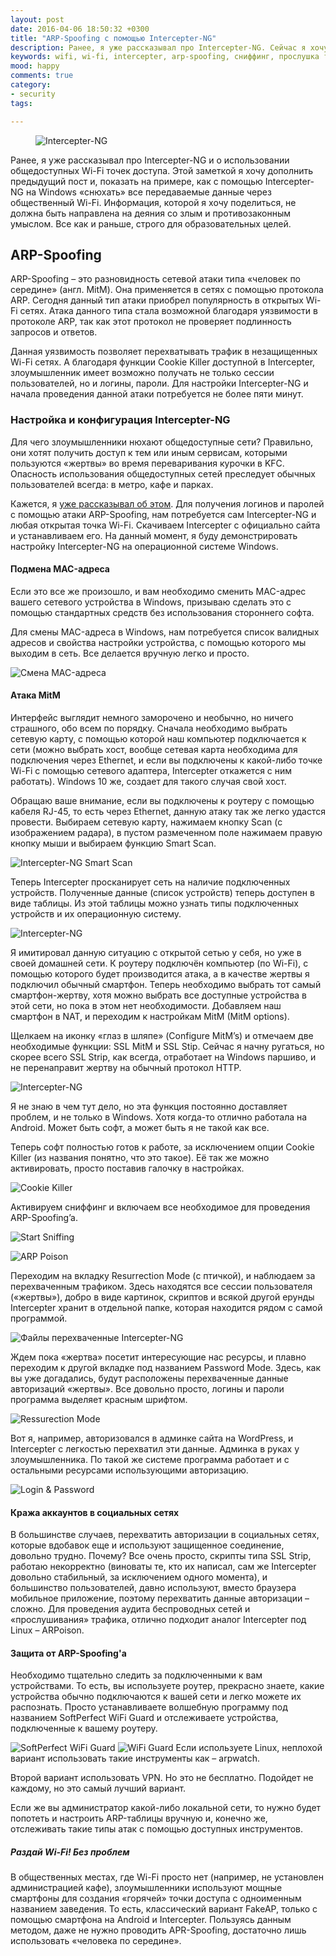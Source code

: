 ```yaml
---
layout: post
date: 2016-04-06 18:50:32 +0300
title: "ARP-Spoofing с помощью Intercepter-NG"
description: Ранее, я уже рассказывал про Intercepter-NG. Сейчас я хочу дополнить предыдущий пост и, показать на примере, как с помощью Intercepter-NG «снюхать» все передаваемые данные через Wi-Fi
keywords: wifi, wi-fi, intercepter, arp-spoofing, сниффинг, прослушка трафика
mood: happy
comments: true
category:
- security
tags:

---
```


<figure>
    <img src="http://dubkov.xyz/assets/img/interceptr-ng.png" alt="Intercepter-NG" />
</figure>

Ранее, я уже рассказывал про Intercepter-NG и о использовании общедоступных Wi-Fi точек доступа. Этой заметкой я хочу дополнить предыдущий пост и, показать на примере, как с помощью Intercepter-NG на Windows «снюхать» все передаваемые данные через общественный Wi-Fi. Информация, которой я хочу поделиться, не должна быть направлена на деяния со злым и противозаконным умыслом. Все как и раньше, строго для образовательных целей.

<!--more-->

<h2>ARP-Spoofing</h2>
ARP-Spoofing – это разновидность сетевой атаки типа «человек по середине» (англ. MitM). Она применяется в сетях с помощью протокола ARP. Сегодня данный тип атаки приобрел популярность в открытых Wi-Fi сетях. Атака данного типа стала возможной благодаря уязвимости в протоколе ARP, так как этот протокол не проверяет подлинность запросов и ответов.

Данная уязвимость позволяет перехватывать трафик в незащищенных Wi-Fi сетях. А благодаря функции Cookie Killer доступной в Intercepter, злоумышленник имеет возможно получать не только сессии пользователей, но и логины, пароли. Для настройки Intercepter-NG и начала проведения данной атаки потребуется не более пяти минут.

<h3> Настройка и конфигурация Intercepter-NG</h3>
Для чего злоумышленники нюхают общедоступные сети? Правильно, они хотят получить доступ к тем или иным сервисам, которыми пользуются «жертвы» во время переваривания курочки в KFC. Опасность использования общедоступных сетей преследует обычных пользователей всегда: в метро, кафе и парках.

Кажется, я <a href="http://dubkov.xyz/wireless/intercepter-ng.html">уже рассказывал об этом</a>. Для получения логинов и паролей с помощью атаки ARP-Spoofing, нам потребуется сам Intercepter-NG и любая открытая точка Wi-Fi. Скачиваем Intercepter с официально сайта и устанавливаем его. На данный момент, я буду демонстрировать настройку Intercepter-NG на операционной системе Windows.

<h4> Подмена MAC-адреса </h4>
Если это все же произошло, и вам необходимо сменить MAC-адрес вашего сетевого устройства в Windows, призываю сделать это с помощью стандартных средств без использования стороннего софта.

Для смены MAC-адреса в Windows, нам потребуется список валидных адресов и свойства настройки устройства, с помощью которого мы выходим в сеть. Все делается вручную легко и просто.  

![Смена MAC-адреса](/assets/img/change-mac.png)

<h4>Атака MitM</h4>
Интерфейс выглядит немного заморочено и необычно, но ничего страшного, обо всем по порядку. Сначала необходимо выбрать сетевую карту, с помощью которой наш компьютер подключается к сети (можно выбрать хост, вообще сетевая карта необходима для подключения через Ethernet, и если вы подключены к какой-либо точке Wi-Fi с помощью сетевого адаптера, Intercepter откажется с ним работать). Windows 10 же, создает для такого случая свой хост.

Обращаю ваше внимание, если вы подключены к роутеру с помощью кабеля RJ-45, то есть через Ethernet, данную атаку так же легко удастся провести. Выбираем сетевую карту, нажимаем кнопку Scan (с изображением радара), в пустом размеченном поле нажимаем правую кнопку мыши и выбираем функцию Smart Scan.

![Intercepter-NG Smart Scan](/assets/img/1-Intercepter-NG.png)

Теперь Intercepter просканирует сеть на наличие подключенных устройств.
Полученные данные (список устройств) теперь доступен в виде таблицы. Из этой таблицы можно узнать типы подключенных устройств и их операционную систему.

![Intercepter-NG](/assets/img/2-Intercepter-NG.png)

Я имитировал данную ситуацию с открытой сетью у себя, но уже в своей домашней сети. К роутеру подключён компьютер (по Wi-Fi), с помощью которого будет производится атака, а в качестве жертвы я подключил обычный смартфон.
Теперь необходимо выбрать тот самый смартфон-жертву, хотя можно выбрать все доступные устройства в этой сети, но пока в этом нет необходимости. Добавляем наш смартфон в NAT, и переходим к настройкам MitM (MitM options).

Щелкаем на иконку «глаз в шляпе» (Configure MitM’s) и отмечаем две необходимые функции: SSL MitM и SSL Stip. Сейчас я начну ругаться, но скорее всего SSL Strip, как всегда, отработает на Windows паршиво, и не перенаправит жертву на обычный протокол HTTP.

![Intercepter-NG](/assets/img/5-intecepter-ng.png)

Я не знаю в чем тут дело, но эта функция постоянно доставляет проблем, и не только в Windows. Хотя когда-то отлично работала на Android. Может быть софт, а может быть я не такой как все.

Теперь софт полностью готов к работе, за исключением опции Cookie Killer (из названия понятно, что это такое). Её так же можно активировать, просто поставив галочку в настройках.

![Cookie Killer](/assets/img/3-Intercepter-NG.png)

Активируем сниффинг и включаем все необходимое для проведения ARP-Spoofing’a.

![Start Sniffing](/assets/img/6-intercepter-ng.png)

![ARP Poison](/assets/img/7-intercepter-ng.png)

Переходим на вкладку Resurrection Mode (с птичкой), и наблюдаем за перехваченным трафиком. Здесь находятся все сессии пользователя («жертвы»), добро в виде картинок, скриптов и всякой другой ерунды Intercepter хранит в отдельной папке, которая находится рядом с самой программой.

![Файлы перехваченные Intercepter-NG](/assets/img/10-intercepter-ng.png)

Ждем пока «жертва» посетит интересующие нас ресурсы, и плавно переходим к другой вкладке под названием Password Mode. Здесь, как вы уже догадались, будут расположены перехваченные данные авторизаций «жертвы». Все довольно просто, логины и пароли программа выделяет красным шрифтом.

![Ressurection Mode](/assets/img/9-intercepter-ng.png)

Вот я, например, авторизовался в админке сайта на WordPress, и Intercepter с легкостью перехватил эти данные. Админка в руках у злоумышленника. По такой же системе программа работает и с остальными ресурсами использующими авторизацию.

![Login & Password](/assets/img/11-intercepter-ng.png)

<h4>Кража аккаунтов в социальных сетях</h4>
В большинстве случаев, перехватить авторизации в социальных сетях, которые вдобавок еще и используют защищенное соединение, довольно трудно. Почему? Все очень просто, скрипты типа SSL Strip, работаю некорректно (виноваты те, кто их написал, сам же Intercepter довольно стабильный, за исключением одного момента), и большинство пользователей, давно используют, вместо браузера мобильное приложение, поэтому перехватить данные авторизации – сложно.
Для проведения аудита беспроводных сетей и «прослушивания» трафика, отлично подходит аналог Intercepter под Linux – ARPoison.

<h4>Защита от ARP-Spoofing'а</h4>
Необходимо тщательно следить за подключенными к вам устройствами. То есть, вы используете роутер, прекрасно знаете, какие устройства обычно подключаются к вашей сети и легко можете их распознать. Просто устанавливаете волшебную программу под названием SoftPerfect WiFi Guard и отслеживаете устройства, подключенные к вашему роутеру.

![SoftPerfect WiFi Guard](/assets/img/softperfect-wifi-guard.png)
![WiFi Guard](/assets/img/wifi-guard.png)
Если используете Linux, неплохой вариант использовать такие инструменты как – arpwatch.

Второй вариант использовать VPN. Но это не бесплатно. Подойдет не каждому, но это самый лучший вариант.

Если же вы администратор какой-либо локальной сети, то нужно будет попотеть и настроить ARP-таблицы вручную и, конечно же, отслеживать такие типы атак с помощью доступных инструментов.

<h5>Раздай Wi-Fi! Без проблем</h5>

В общественных местах, где Wi-Fi просто нет (например, не установлен администрацией кафе), злоумышленники используют мощные смартфоны для создания «горячей» точки доступа с одноименным названием заведения. То есть, классический вариант FakeAP, только с помощью смартфона на Android и Intercepter. Пользуясь данным методом, даже не нужно проводить APR-Spoofing, достаточно лишь использовать «человека по середине».
